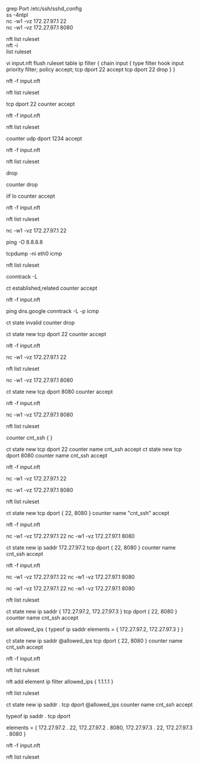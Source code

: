 grep Port /etc/ssh/sshd_config  
ss -4ntpl  
nc -w1 -vz 172.27.97.1 22  
nc -w1 -vz 172.27.97.1 8080  

nft list ruleset  
nft -i  
list ruleset  

vi input.nft
flush ruleset
table ip filter {
  chain input {
    type filter hook input priority filter; policy accept;
    tcp dport 22 accept
    tcp dport 22 drop
}
}

nft -f input.nft

nft list ruleset

tcp dport 22 counter accept

nft -f input.nft

nft list ruleset

counter udp dport 1234 accept

nft -f input.nft

nft list ruleset

drop

counter drop

iif lo counter accept

nft -f input.nft

nft list ruleset

nc -w1 -vz 172.27.97.1 22

ping -O 8.8.8.8

tcpdump -ni eth0 icmp

nft list ruleset

conntrack -L

ct established,related counter accept

nft -f input.nft

ping dns.google
conntrack -L -p icmp

ct state invalid counter drop

ct state new tcp dport 22 counter accept 

nft -f input.nft

nc -w1 -vz 172.27.97.1 22

nft list ruleset

nc -w1 -vz 172.27.97.1 8080

ct state new tcp dport 8080 counter accept

nft -f input.nft

nc -w1 -vz 172.27.97.1 8080

nft list ruleset

counter cnt_ssh {
}

ct state new tcp dport 22 counter name cnt_ssh accept
ct state new tcp dport 8080 counter name cnt_ssh accept

nft -f input.nft

nc -w1 -vz 172.27.97.1 22

nc -w1 -vz 172.27.97.1 8080

nft list ruleset

ct state new tcp dport { 22, 8080 } counter name "cnt_ssh" accept

nft -f input.nft

nc -w1 -vz 172.27.97.1 22
nc -w1 -vz 172.27.97.1 8080

ct state new ip saddr 172.27.97.2 tcp dport { 22, 8080 } counter name cnt_ssh accept

nft -f input.nft

nc -w1 -vz 172.27.97.1 22
nc -w1 -vz 172.27.97.1 8080

nc -w1 -vz 172.27.97.1 22
nc -w1 -vz 172.27.97.1 8080

nft list ruleset

ct state new ip saddr { 172.27.97.2, 172.27.97.3 } tcp dport { 22, 8080 } counter name cnt_ssh accept

set allowed_ips {
  typeof ip saddr
  elements = { 172.27.97.2, 172.27.97.3 }
}

ct state new ip saddr @allowed_ips tcp dport { 22, 8080 } counter name cnt_ssh accept

nft -f input.nft

nft list ruleset

nft add element ip filter allowed_ips { 1.1.1.1 }

nft list ruleset

ct state new ip saddr . tcp dport @allowed_ips counter name cnt_ssh accept

typeof ip saddr . tcp dport

elements = { 172.27.97.2 . 22, 172.27.97.2 . 8080, 
             172.27.97.3 . 22, 172.27.97.3 . 8080 }

nft -f input.nft

nft list ruleset
